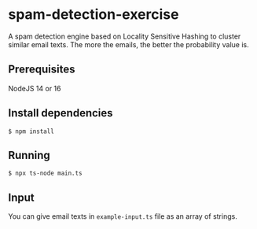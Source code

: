 # spam-detection-exercise

A spam detection engine based on Locality Sensitive Hashing to cluster similar email texts. The more the emails, the better the probability value is.


## Prerequisites

NodeJS 14 or 16

## Install dependencies

    $ npm install

## Running

    $ npx ts-node main.ts

## Input

You can give email texts in `example-input.ts` file as an array of strings.

